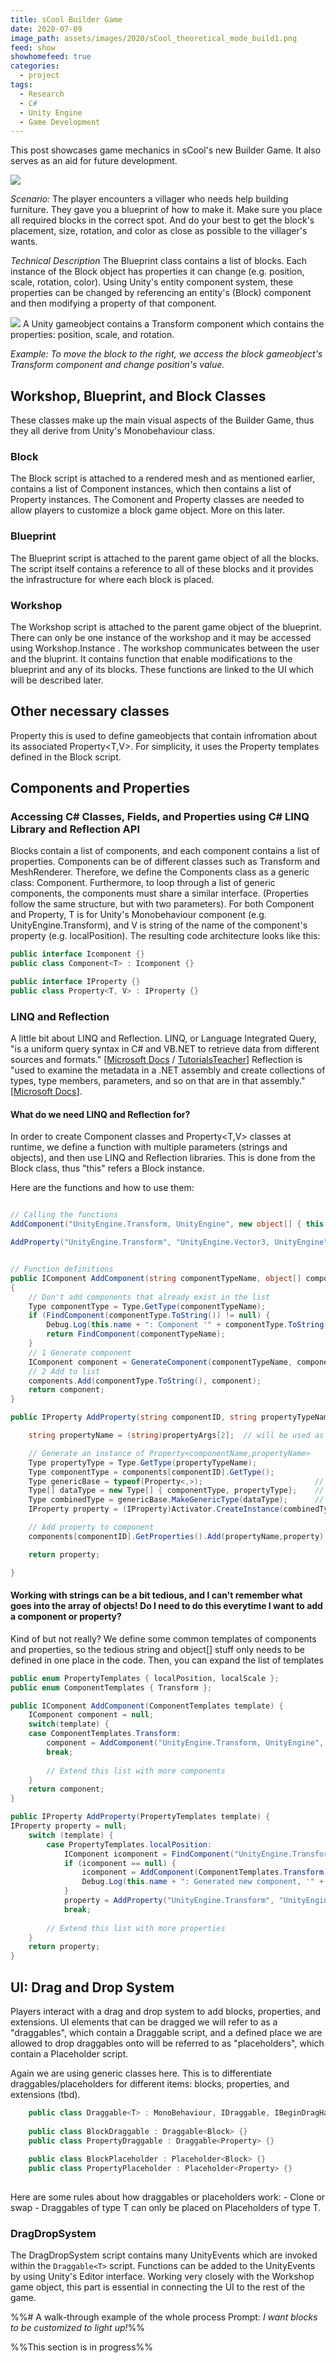 ```yaml
---
title: sCool Builder Game
date: 2020-07-09
image_path: assets/images/2020/sCool_theoretical_mode_build1.png
feed: show
showhomefeed: true
categories:
  - project
tags:
  - Research
  - C#
  - Unity Engine
  - Game Development  
---
```


This post showcases game mechanics in sCool's new Builder Game. It also serves as an aid for future development.

![](/assets/images/2020/sCool_theoretical_mode_build1.png)


_Scenario:_
The player encounters a villager who needs help building furniture. They gave you a blueprint of how to make it. Make sure you place all required blocks in the correct spot. And do your best to get the block's placement, size, rotation, and color as close as possible to the villager's wants.

_Technical Description_
The Blueprint class contains a list of blocks. Each instance of the Block object has properties it can change (e.g. position, scale, rotation, color). Using Unity's entity component system,  these properties can be changed by referencing an entity's (Block) component and then modifying a property of that component. 

![](/assets/images/2020/sCool_blockbuilder.png)
A Unity gameobject contains a Transform component which contains the properties: position, scale, and rotation.
	
_Example: To move the block to the right, we access the block gameobject's Transform component and change position's value._

## Workshop, Blueprint, and Block Classes
These classes make up the main visual aspects of the Builder Game, thus they all derive from Unity's Monobehaviour class.

### Block
The Block script is attached to a rendered mesh and as mentioned earlier, contains a list of Component instances, which then contains a list of Property instances. The Comonent and Property classes are needed to allow players to customize a block game object. More on this later. 

### Blueprint
The Blueprint script is attached to the parent game object of all the blocks. The script itself contains a reference to all of these blocks and it provides the infrastructure for where each block is placed. 

### Workshop
The Workshop script is attached to the parent game object of the blueprint. There can only be one instance of the workshop and it may be accessed using Workshop.Instance .  The workshop communicates between the user and the bluprint. It contains function that enable modifications to the blueprint and any of its blocks. These functions are linked to the UI which will be described later. 

## Other necessary classes
Property  this is used to define gameobjects that contain infromation about its associated Property<T,V>. For simplicity, it uses the Property templates defined in the Block script. 


## Components and Properties

### Accessing C# Classes, Fields, and Properties using C# LINQ Library and Reflection API

Blocks contain a list of components, and each component contains a list of properties. Components can be of different classes such as Transform and MeshRenderer. Therefore, we define the Components class as a generic class: Component<T>. 
Furthermore, to loop through a list of generic components, the components must share a similar interface. (Properties follow the same structure, but with two parameters). For both Component and Property, T is for Unity's Monobehaviour component (e.g. UnityEngine.Transform), and V is string of the name of the component's property (e.g. localPosition). The resulting code architecture looks like this:


```cs
public interface Icomponent {}
public class Component<T> : Icomponent {}

public interface IProperty {}
public class Property<T, V> : IProperty {}
```

### LINQ and Reflection

A little bit about LINQ and Reflection. LINQ, or Language Integrated Query, "is a uniform query syntax in C# and VB.NET to retrieve data from different sources and formats." [[Microsoft Docs](https://docs.microsoft.com/en-us/dotnet/csharp/programming-guide/concepts/linq/) / [TutorialsTeacher](https://www.tutorialsteacher.com/linq/what-is-linq)]  Reflection is "used to examine the metadata in a .NET assembly and create collections of types, type members, parameters, and so on that are in that assembly." [[Microsoft Docs](https://docs.microsoft.com/en-us/dotnet/csharp/programming-guide/concepts/linq/how-to-query-an-assembly-s-metadata-with-reflection-linq)].

#### What do we need LINQ and Reflection for?
In order to create Component<T>  classes and Property<T,V> classes at runtime, we define a function with multiple parameters (strings and objects), and then use LINQ and Reflection libraries. This is done from the Block class, thus "this" refers a Block instance.

Here are the functions and how to use them:
```cs

// Calling the functions
AddComponent("UnityEngine.Transform, UnityEngine", new object[] { this.transform });

AddProperty("UnityEngine.Transform", "UnityEngine.Vector3, UnityEngine", new object[] { icomponent, new Vector3(1, 0, 1), "localPosition" });


// Function definitions
public IComponent AddComponent(string componentTypeName, object[] componentArgs)
{
	// Don't add components that already exist in the list
	Type componentType = Type.GetType(componentTypeName); 
	if (FindComponent(componentType.ToString()) != null) {
		Debug.Log(this.name + ": Component '" + componentType.ToString() + "' already exists.");
		return FindComponent(componentTypeName);
	}
	// 1 Generate component
	IComponent component = GenerateComponent(componentTypeName, componentArgs);
	// 2 Add to list
	components.Add(componentType.ToString(), component);
	return component;
}

public IProperty AddProperty(string componentID, string propertyTypeName, object[] propertyArgs) {

    string propertyName = (string)propertyArgs[2];  // will be used as ID 

    // Generate an instance of Property<componentName,propertyName>
    Type propertyType = Type.GetType(propertyTypeName);
    Type componentType = components[componentID].GetType();
    Type genericBase = typeof(Property<,>);                         // Property
    Type[] dataType = new Type[] { componentType, propertyType};    // + <T,V>    
    Type combinedType = genericBase.MakeGenericType(dataType);      // = Property<T,V>
    IProperty property = (IProperty)Activator.CreateInstance(combinedType, propertyArgs);                

    // Add property to component            
    components[componentID].GetProperties().Add(propertyName,property);

    return property;

}
```

#### Working with strings can be a bit tedious, and I can't remember what goes into the array of objects! Do I need to do this everytime I want to add a component or property?


Kind of but not really? We define some common templates of components and properties, so the tedious string and object[] stuff only needs to be defined in one place in the code. Then, you can expand the list of templates

```cs
public enum PropertyTemplates { localPosition, localScale };
public enum ComponentTemplates { Transform };

public IComponent AddComponent(ComponentTemplates template) {
	IComponent component = null;
	switch(template) {
	case ComponentTemplates.Transform:
		component = AddComponent("UnityEngine.Transform, UnityEngine", new object[] { this.transform });
		break;
		
		// Extend this list with more components
	}
	return component;
}

public IProperty AddProperty(PropertyTemplates template) {
IProperty property = null;
	switch (template) {
		case PropertyTemplates.localPosition:
			IComponent icomponent = FindComponent("UnityEngine.Transform");
			if (icomponent == null) {
				icomponent = AddComponent(ComponentTemplates.Transform);
				Debug.Log(this.name + ": Generated new component, '" + icomponent.GetName());
			}
			property = AddProperty("UnityEngine.Transform", "UnityEngine.Vector3, UnityEngine", new object[] { icomponent, new Vector3(1, 0, 1), "localPosition" });
			break;
			
		// Extend this list with more properties
	}
	return property;
}
```

## UI: Drag and Drop System
Players interact with a drag and drop system to add blocks, properties, and extensions.  UI elements that can be dragged we will refer to as a "draggables", which contain a Draggable<T> script, and a defined place we are allowed to drop draggables onto will be referred to as "placeholders", which contain a Placeholder<T> script. 

Again we are using generic classes here. This is to differentiate draggables/placeholders for different items: blocks, properties, and extensions (tbd). 

```cs
	public class Draggable<T> : MonoBehaviour, IDraggable, IBeginDragHandler, IDragHandler, IEndDragHandler, IPointerDownHandler, IPointerUpHandler {}
	
	public class BlockDraggable : Draggable<Block> {}
	public class PropertyDraggable : Draggable<Property> {}
	
	public class BlockPlaceholder : Placeholder<Block> {}
	public class PropertyPlaceholder : Placeholder<Property> {}
	
```	
	
Here are some rules about how draggables or placeholders work:
	- Clone or swap
	- Draggables of type T can only be placed on Placeholders of type T. 
	

### DragDropSystem
The DragDropSystem script contains many UnityEvents which are invoked within the `Draggable<T>` script.  Functions can be added to the UnityEvents by using Unity's Editor interface. Working very closely with the Workshop game object, this part is essential in connecting the UI to the rest of the game. 


%%# A walk-through example of the whole process
Prompt: _I want blocks to be customized to light up!_%%

%%This section is in progress%%



